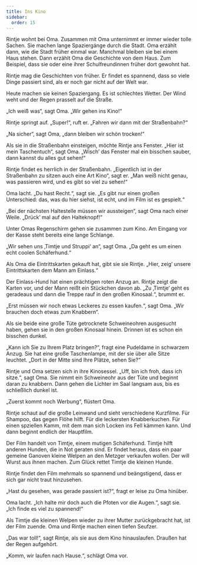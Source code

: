 ```yaml
---
title: Ins Kino
sidebar:
  order: 15
---
```


Rintje wohnt bei Oma. Zusammen mit Oma unternimmt er immer wieder tolle Sachen. Sie machen lange Spaziergänge durch die Stadt. Oma erzählt dann, wie die Stadt früher einmal war. Manchmal bleiben sie bei einem Haus stehen. Dann erzählt Oma die Geschichte von dem Haus. Zum Beispiel, dass sie oder eine ihrer Schulfreundinnen früher dort gewohnt hat.

Rintje mag die Geschichten von früher. Er findet es spannend, dass so viele Dinge passiert sind, als er noch gar nicht auf der Welt war.

Heute machen sie keinen Spaziergang. Es ist schlechtes Wetter. Der Wind weht und der Regen prasselt auf die Straße.

„Ich weiß was“, sagt Oma. „Wir gehen ins Kino!“

Rintje springt auf. „Super!“, ruft er. „Fahren wir dann mit der Straßenbahn?“

„Na sicher“, sagt Oma, „dann bleiben wir schön trocken!“

Als sie in die Straßenbahn einsteigen, möchte Rintje ans Fenster. „Hier ist mein Taschentuch“, sagt Oma. „Wisch’ das Fenster mal ein bisschen sauber, dann kannst du alles gut sehen!“

Rintje findet es herrlich in der Straßenbahn. „Eigentlich ist in der Straßenbahn zu sitzen auch eine Art Kino“, sagt er. „Man weiß nicht genau, was passieren wird, und es gibt so viel zu sehen!“

Oma lacht. „Du hast Recht.“, sagt sie. „Es gibt nur einen großen Unterschied: das, was du hier siehst, ist echt, und im Film ist es gespielt.“

„Bei der nächsten Haltestelle müssen wir aussteigen“, sagt Oma nach einer Weile. „Drück’ mal auf den Halteknopf!“

Unter Omas Regenschirm gehen sie zusammen zum Kino. Am Eingang vor der Kasse steht bereits eine lange Schlange.

„Wir sehen uns ‚Timtje und Struppi‘ an“, sagt Oma. „Da geht es um einen echt coolen Schäferhund.“

Als Oma die Eintrittskarten gekauft hat, gibt sie sie Rintje. „Hier, zeig’ unsere Eintrittskarten dem Mann am Einlass.“

Der Einlass-Hund hat einen prächtigen roten Anzug an. Rintje zeigt die Karten vor, und der Mann reißt ein Stückchen davon ab. „Zu ‚Timtje‘ geht es geradeaus und dann die Treppe rauf in den großen Kinosaal.“, brummt er.

„Erst müssen wir noch etwas Leckeres zu essen kaufen.“, sagt Oma. „Wir brauchen doch etwas zum Knabbern“.

Als sie beide eine große Tüte getrocknete Schweineohren ausgesucht haben, gehen sie in den großen Kinosaal hinein. Drinnen ist es schon ein bisschen dunkel.

„Kann ich Sie zu Ihrem Platz bringen?“, fragt eine Pudeldame in schwarzem Anzug. Sie hat eine große Taschenlampe, mit der sie über alle Sitze leuchtet. „Dort in der Mitte sind Ihre Plätze, sehen Sie?“

Rintje und Oma setzen sich in ihre Kinosessel. „Uff, bin ich froh, dass ich sitze.“, sagt Oma. Sie nimmt ein Schweineohr aus der Tüte und beginnt daran zu knabbern. Dann gehen die Lichter im Saal langsam aus, bis es schließlich dunkel ist.

„Zuerst kommt noch Werbung“, flüstert Oma.

Rintje schaut auf die große Leinwand und sieht verschiedene Kurzfilme. Für Shampoo, das gegen Flöhe hilft. Für die leckersten Knabberkuchen. Für einen spziellen Kamm, mit dem man sich Locken ins Fell kämmen kann. Und dann beginnt endlich der Hauptfilm.

Der Film handelt von Timtje, einem mutigen Schäferhund. Timtje hilft anderen Hunden, die in Not geraten sind. Er findet heraus, dass ein paar gemeine Ganoven kleine Welpen an den Metzger verkaufen wollen. Der will Wurst aus ihnen machen. Zum Glück rettet Timtje die kleinen Hunde.

Rintje findet den Film mehrmals so spannend und beängstigend, dass er sich gar nicht traut hinzusehen.

„Hast du gesehen, was gerade passiert ist?“, fragt er leise zu Oma hinüber.

Oma lacht. „Ich halte mir doch auch die Pfoten vor die Augen.“, sagt sie. „Ich finde es viel zu spannend!“

Als Timtje die kleinen Welpen wieder zu ihrer Mutter zurückgebracht hat, ist der Film zuende. Oma und Rintje machen einen tiefen Seufzer.

„Das war toll!“, sagt Rintje, als sie aus dem Kino hinauslaufen. Draußen hat der Regen aufgehört.

„Komm, wir laufen nach Hause.“, schlägt Oma vor.
